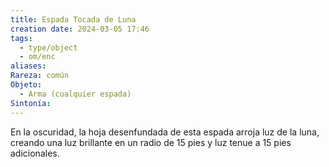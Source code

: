 ```yaml
---
title: Espada Tocada de Luna
creation date: 2024-03-05 17:46
tags:
  - type/object
  - om/enc
aliases: 
Rareza: común
Objeto:
  - Arma (cualquier espada)
Sintonía:
---
```

En la oscuridad, la hoja desenfundada de esta espada arroja luz de la luna, creando una luz brillante en un radio de 15 pies y luz tenue a 15 pies adicionales.